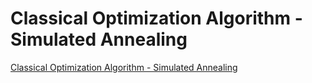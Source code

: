 # Classical Optimization Algorithm - Simulated Annealing
[Classical Optimization Algorithm - Simulated Annealing](https://aiwithcloud.com/2022/09/14/classical_optimization_algorithm___simulated_annealing/)